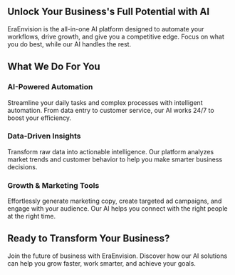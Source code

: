 <section>
    <h1>Unlock Your Business's Full Potential with AI</h1>
    <p>EraEnvision is the all-in-one AI platform designed to automate your workflows, drive growth, and give you a competitive edge. Focus on what you do best, while our AI handles the rest.</p>
    </section>

<section>
    <h2>What We Do For You</h2>
    <div>
        <h3>AI-Powered Automation</h3>
        <p>Streamline your daily tasks and complex processes with intelligent automation. From data entry to customer service, our AI works 24/7 to boost your efficiency.</p>
    </div>
    <div>
        <h3>Data-Driven Insights</h3>
        <p>Transform raw data into actionable intelligence. Our platform analyzes market trends and customer behavior to help you make smarter business decisions.</p>
    </div>
    <div>
        <h3>Growth & Marketing Tools</h3>
        <p>Effortlessly generate marketing copy, create targeted ad campaigns, and engage with your audience. Our AI helps you connect with the right people at the right time.</p>
    </div>
</section>

<section>
    <h2>Ready to Transform Your Business?</h2>
    <p>Join the future of business with EraEnvision. Discover how our AI solutions can help you grow faster, work smarter, and achieve your goals.</p>
    </section>
